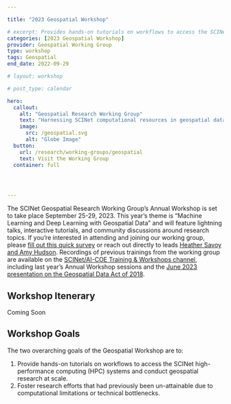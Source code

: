 ```yaml
---

title: "2023 Geospatial Workshop"

# excerpt: Provides hands-on tutorials on workflows to access the SCINet HPC systems and conduct geospatial research at scale and fosters geospatial research efforts.
categories: [2023 Geospatial Workshop]  
provider: Geospatial Working Group
type: workshop
tags: Geospatial
end_date: 2022-09-29  

# layout: workshop

# post_type: calendar

hero:
  callout:
    alt: "Geospatial Research Working Group"
    text: "Harnessing SCINet computational resources in geospatial data science to further sustainable and intensified agriculture"
    image:
      src: /geospatial.svg
      alt: "Globe Image"
  button:
    url: /research/working-groups/geospatial
    text: Visit the Working Group
  container: full




---
```


The SCINet Geospatial Research Working Group’s Annual Workshop is set to take place September 25-29, 2023. This year’s theme is “Machine Learning and Deep Learning with Geospatial Data” and will feature lightning talks, interactive tutorials, and community discussions around research topics. If you’re interested in attending and joining our working group, please [fill out this quick survey](https://forms.office.com/g/L1aZmGdu0R) or reach out directly to leads [Heather Savoy and Amy Hudson](mailto:heather.savoy@usda.gov,amy.hudson@usda.gov?subject=SCINet%20Geospatial%20Working%20Group).<!--excerpt--> Recordings of previous trainings from the working group are available on the [SCINet/AI-COE Training & Workshops channel](https://web.microsoftstream.com/channel/850eebde-726c-4a15-aa76-73873f934a11), including last year’s Annual Workshop sessions and the [June 2023 presentation on the Geospatial Data Act of 2018](https://web.microsoftstream.com/video/63d80d1c-ba15-43f6-994b-40b09370e3f6).   

## Workshop Itenerary

Coming Soon

## Workshop Goals

The two overarching goals of the Geospatial Workshop are to:

1. Provide hands-on tutorials on workflows to access the SCINet high-performance computing (HPC) systems and conduct geospatial research at scale.
1. Foster research efforts that had previously been un-attainable due to computational limitations or technical bottlenecks. 






<br>
